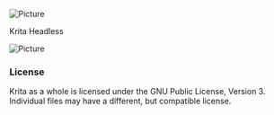![Picture](https://krita.org/images/krita-logo-light.svg)

Krita Headless

![Picture](https://krita.org/images/hero-image-50.webp)


### License

Krita as a whole is licensed under the GNU Public License, Version 3. Individual files may have a different, but compatible license.
